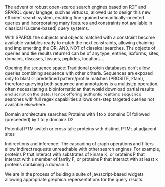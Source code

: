 The advent of robust open-source search engines based on RDF and SPARQL query langage, such as virtuoso, allowed us to design this new efficient search system, enabling fine-grained semantically-oriented queries and incorporating many features and constraints not available in classical (Lucene-based) query systems.

With SPARQL the subjects and objects matched with a constraint become available variables ready to match the next constraints, allowing chaining and implementing the OR, AND, NOT of classical searches. The objects of queries and the results returned can be of any type, entries, isoforms, sites, domains, diseases, tissues, peptides, locations...

Opening the sequence space:
Traditional protein databases don't allow queries combining sequence with other criteria. Sequences are exposed only to blast or predefined pattern/profile matches (PROSITE, Pfam), therefore querying both sequence and annotations is a multistep operation, often necessitating a bioinformatician that would download partial results and script on the data. Hence offering authentic realtime sequence searches with full regex capabilities allows one-step targeted queries not available elsewhere.

Domain architecture searches:
Proteins with 1 to x domains D1 followed (preceeded) by 1 to y domains D2

Potential PTM switch or cross-talk: proteins with distinct PTMs at adjacent sites

Indirections and inference:
The cascading of graph operations and filters allow indirect requests unreachable with other search engines. For example, proteins P that interact with substrates of kinase K, or proteins P that interact with a member of family F,
or proteins P that interact with at least x proteins containing a domain D.

We are in the process of buiding a suite of javascript-based widgets allowing appropriate grephical repersentations
for the query results.

